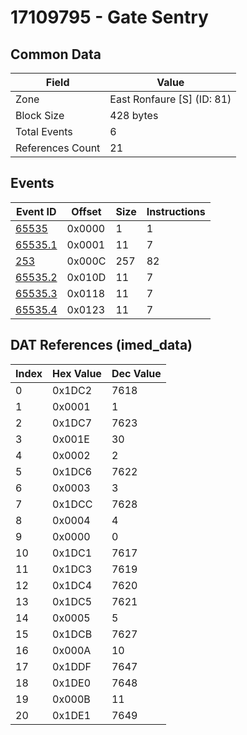 # 17109795 - Gate Sentry

## Common Data

| Field            | Value                      |
|------------------|----------------------------|
| Zone             | East Ronfaure [S] (ID: 81) |
| Block Size       | 428 bytes                  |
| Total Events     | 6                          |
| References Count | 21                         |

## Events

| Event ID                | Offset   |   Size |   Instructions |
|-------------------------|----------|--------|----------------|
| [65535](./65535.md)     | 0x0000   |      1 |              1 |
| [65535.1](./65535.1.md) | 0x0001   |     11 |              7 |
| [253](./253.md)         | 0x000C   |    257 |             82 |
| [65535.2](./65535.2.md) | 0x010D   |     11 |              7 |
| [65535.3](./65535.3.md) | 0x0118   |     11 |              7 |
| [65535.4](./65535.4.md) | 0x0123   |     11 |              7 |

## DAT References (imed_data)

|   Index | Hex Value   |   Dec Value |
|---------|-------------|-------------|
|       0 | 0x1DC2      |        7618 |
|       1 | 0x0001      |           1 |
|       2 | 0x1DC7      |        7623 |
|       3 | 0x001E      |          30 |
|       4 | 0x0002      |           2 |
|       5 | 0x1DC6      |        7622 |
|       6 | 0x0003      |           3 |
|       7 | 0x1DCC      |        7628 |
|       8 | 0x0004      |           4 |
|       9 | 0x0000      |           0 |
|      10 | 0x1DC1      |        7617 |
|      11 | 0x1DC3      |        7619 |
|      12 | 0x1DC4      |        7620 |
|      13 | 0x1DC5      |        7621 |
|      14 | 0x0005      |           5 |
|      15 | 0x1DCB      |        7627 |
|      16 | 0x000A      |          10 |
|      17 | 0x1DDF      |        7647 |
|      18 | 0x1DE0      |        7648 |
|      19 | 0x000B      |          11 |
|      20 | 0x1DE1      |        7649 |
